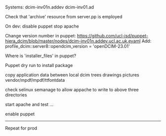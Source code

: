 Systems:
dcim-inv01n.addev
dcim-inv01.ad

Check that 'archive' resource from server.pp is employed

On dev:
disable puppet
stop apache

Change version number in puppet:
https://github.com/ucl-isd/puppet-hiera_dcim/blob/master/nodes/dcim-inv01n.addev.ucl.ac.uk.eyaml
Add:
profile_dcim::server8::opendcim_version = 'openDCIM-23.01'

Where is 'installer_files' in puppet?

Puppet dry run to install package

copy application data between local dcim trees
  drawings
  pictures
  vendor/mpdf/mpdf/ttfontdata

check selinux
semanage to allow appache to write to above three directories

start apache and test ...

enable puppet

---

Repeat for prod
